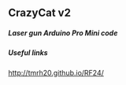 ## CrazyCat v2
##### Laser gun Arduino Pro Mini code

##### Useful links
http://tmrh20.github.io/RF24/
